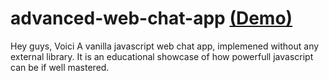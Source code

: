 # advanced-web-chat-app <a href="https://shejaeddy.github.io/advanced-web-chat-app/" target="__blank">(Demo)</a>

Hey guys, Voici A vanilla javascript web chat app, implemened without any external library. It is an educational showcase of how powerfull javascript can be if well mastered.
